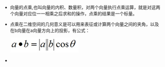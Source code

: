 * 向量的点乘,也叫向量的内积、数量积，对两个向量执行点乘运算，就是对这两个向量对应位一一相乘之后求和的操作，点乘的结果是一个标量。
* 点乘在二维空间的几何意义是可以用来表征或计算两个向量之间的夹角，以及在b向量在a向量方向上的投影，有公式：

  ![](/assets/20160902220238078)

* 


